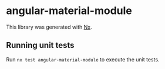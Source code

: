 # angular-material-module

This library was generated with [Nx](https://nx.dev).

## Running unit tests

Run `nx test angular-material-module` to execute the unit tests.
